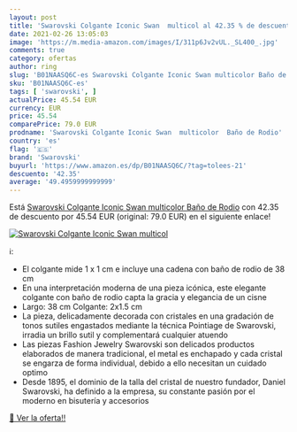 ```yaml
---
layout: post
title: 'Swarovski Colgante Iconic Swan  multicol al 42.35 % de descuento'
date: 2021-02-26 13:05:03
image: 'https://m.media-amazon.com/images/I/311p6Jv2vUL._SL400_.jpg'
comments: true
category: ofertas
author: ring
slug: 'B01NAASQ6C-es Swarovski Colgante Iconic Swan multicolor Baño de Rodio'
sku: 'B01NAASQ6C-es'
tags: [ 'swarovski', ]
actualPrice: 45.54 EUR
currency: EUR
price: 45.54
comparePrice: 79.0 EUR
prodname: 'Swarovski Colgante Iconic Swan  multicolor  Baño de Rodio'
country: 'es'
flag: '🇪🇸'
brand: 'Swarovski'
buyurl: 'https://www.amazon.es/dp/B01NAASQ6C/?tag=tolees-21'
descuento: '42.35'
average: '49.4959999999999'
---
```


Está [Swarovski Colgante Iconic Swan  multicolor  Baño de Rodio](https://www.amazon.es/dp/B01NAASQ6C/?tag=tolees-21) con 42.35 de descuento por 45.54 EUR (original: 79.0 EUR) en el siguiente enlace!

[![Swarovski Colgante Iconic Swan  multicol](https://m.media-amazon.com/images/I/311p6Jv2vUL._SL400_.jpg)](https://www.amazon.es/dp/B01NAASQ6C/?tag=tolees-21)

ℹ️:

- El colgante mide 1 x 1 cm e incluye una cadena con baño de rodio de 38 cm
- En una interpretación moderna de una pieza icónica, este elegante colgante con baño de rodio capta la gracia y elegancia de un cisne
- Largo: 38 cm Colgante: 2x1.5 cm
- La pieza, delicadamente decorada con cristales en una gradación de tonos sutiles engastados mediante la técnica Pointiage de Swarovski, irradia un brillo sutil y complementará cualquier atuendo
- Las piezas Fashion Jewelry Swarovski son delicados productos elaborados de manera tradicional, el metal es enchapado y cada cristal se engarza de forma individual, debido a ello necesitan un cuidado optimo
- Desde 1895, el dominio de la talla del cristal de nuestro fundador, Daniel Swarovski, ha definido a la empresa, su constante pasión por el moderno en bisutería y accesorios

[🛒 Ver la oferta!!](https://www.amazon.es/dp/B01NAASQ6C/?tag=tolees-21)
